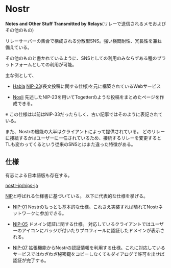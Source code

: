 # Nostr

**Notes and Other Stuff Transmitted by Relays**(リレーで送信されるメモおよびその他のもの)

リレーサーバーの集合で構成される分散型SNS。強い検閲耐性、冗長性を兼ね備えている。

その他のものと書かれているように、SNSとしての利用のみならずある種のプラットフォームとしての利用が可能。

主な例として、

- [Habla](https://habla.news/)
[NIP-23](https://github.com/nostr-protocol/nips/blob/master/23.md)(長文投稿に関する仕様)を元に構築されているWebサービス

- [Nosli](https://nosli.vercel.app/)
先述したNIP-23を用いてTogetterのような投稿をまとめたページを作成できる。

※ この仕様は以前はNIP-33だったらしく、古い記事ではそのように表記されている。


また、Nostrの機能の大半はクライアントによって提供されている。
どのリレーに接続するかはユーザーに一任されているため、接続するリレーを変更するとTLも変わってくるという従来のSNSとはまた違った特徴がある。


## 仕様

有志による日本語版も存在する。

[nostr-jp/nips-ja](https://github.com/nostr-jp/nips-ja)

[NIP](https://github.com/nostr-protocol/nips)と呼ばれる仕様書に基づいている。
以下に代表的な仕様を挙げる。


- [NIP-01](https://github.com/nostr-protocol/nips/blob/master/01.md)
Nostrのもっとも基本的な仕様。これさえ実装すれば晴れてNostrネットワークに参加できる。

- [NIP-05](https://github.com/nostr-protocol/nips/blob/master/05.md)
ドメイン認証に関する仕様。
対応しているクライアントではユーザーのアイコンにバッジが付いたりプロフィールに認証したドメインが表示される。

- [NIP-07](https://github.com/nostr-protocol/nips/blob/master/07.md)
拡張機能からNostrの認証情報を利用する仕様。これに対応しているサービスではわざわざ秘密鍵をコピーしなくてもダイアログで許可を出せば認証が完了する。
